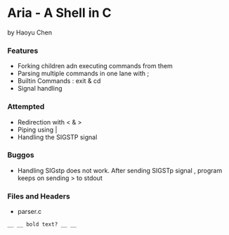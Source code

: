 # Aria - A Shell in C
by Haoyu Chen
### Features
* Forking children adn executing commands from them
* Parsing multiple commands in one lane with ;
* Builtin Commands : exit & cd
* Signal handling

### Attempted
* Redirection with < & > 
* Piping using |
* Handling the SIGSTP signal

### Buggos
* Handling SIGstp does not work. After sending SIGSTp signal , program keeps on sending > to stdout

### Files and Headers
* parser.c
```
__ __ bold text? __ __ 

